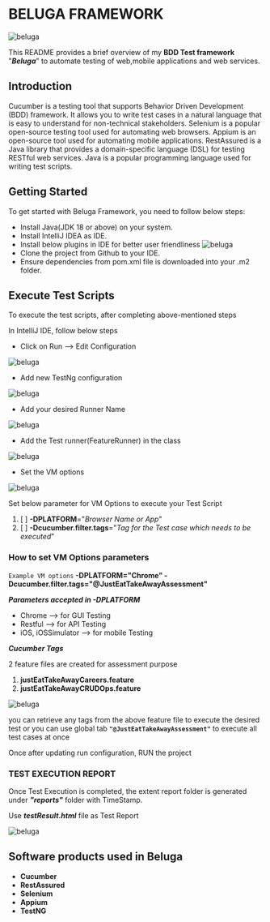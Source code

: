 # BELUGA FRAMEWORK

![beluga](image/beluga.png)

This README provides a brief overview of my **BDD Test framework** "**_Beluga_**" to automate testing of web,mobile applications and web services.

## Introduction

Cucumber is a testing tool that supports Behavior Driven Development (BDD) framework. It allows you to write test cases in a natural language that is easy to understand for non-technical stakeholders. Selenium is a popular open-source testing tool used for automating web browsers. Appium is an open-source tool used for automating mobile applications. RestAssured is a Java library that provides a domain-specific language (DSL) for testing RESTful web services. Java is a popular programming language used for writing test scripts.

## Getting Started
To get started with Beluga Framework, you need to follow below steps:

* Install Java(JDK 18 or above) on your system.
* Install IntelliJ IDEA as IDE.
* Install below plugins in IDE for better user friendliness
  ![beluga](image/plugins.png)
* Clone the project from Github to your IDE.
* Ensure dependencies from pom.xml file is downloaded into your .m2 folder.

## Execute Test Scripts

To execute the test scripts, after completing above-mentioned steps

In IntelliJ IDE, follow below steps
* Click on Run --> Edit Configuration

![beluga](image/runConfig.png)

* Add new TestNg configuration

![beluga](image/testNGConfig.png)

* Add your desired Runner Name

![beluga](image/runnerName.png)

* Add the Test runner(FeatureRunner) in the class

![beluga](image/addClass.png)

* Set the VM options 

![beluga](image/addVMOptions.png)

Set below parameter for VM Options to execute your Test Script

1. [ ] **-DPLATFORM**="_Browser Name or App_" 
2. [ ] **-Dcucumber.filter.tags**="_Tag for the Test case which needs to be executed_"

### How to set VM Options parameters

`Example VM options` **-DPLATFORM="Chrome" -Dcucumber.filter.tags="@JustEatTakeAwayAssessment"**

_**Parameters accepted in -DPLATFORM**_

* Chrome --> for GUI Testing
* Restful --> for API Testing
* iOS, iOSSimulator --> for mobile Testing

**_Cucumber Tags_**

2 feature files are created for assessment purpose

1. **justEatTakeAwayCareers.feature**
2. **justEatTakeAwayCRUDOps.feature**

![beluga](image/FeatureFile.png)

you can retrieve any tags from the above feature file to execute the desired test or you can use global tab **`"@JustEatTakeAwayAssessment"`** to execute all test cases at once

Once after updating run configuration, RUN the project

### TEST EXECUTION REPORT

Once Test Execution is completed, the extent report folder is generated under **_"reports"_** folder with TimeStamp.

Use **_testResult.html_** file as Test Report

![beluga](image/reportPath.png)

## Software products used in Beluga

- **Cucumber**
- **RestAssured**
- **Selenium**
- **Appium**
- **TestNG**




